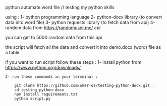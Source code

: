 python automate word file 
// testing my python skills 

using : 
    1- python programming language
    2- python-docx library (to convert data into word file)
    3- python requests library (to fetch data from api)
    4- random data from https://randomuser.me/ api

you can get to 5000 random data from this api 

the script will fetch all the data and convert it into demo.docx (word) file as a table

if you want to run script follow these steps : 
    1- install python from https://www.python.org/downloads/
    
    2- run these commands in your termminal : 

        git clone https://github.com/omer-os/testing-python-docx.git .
        cd testing-python-docx
        npm install requirements.txt
        python script.py

        